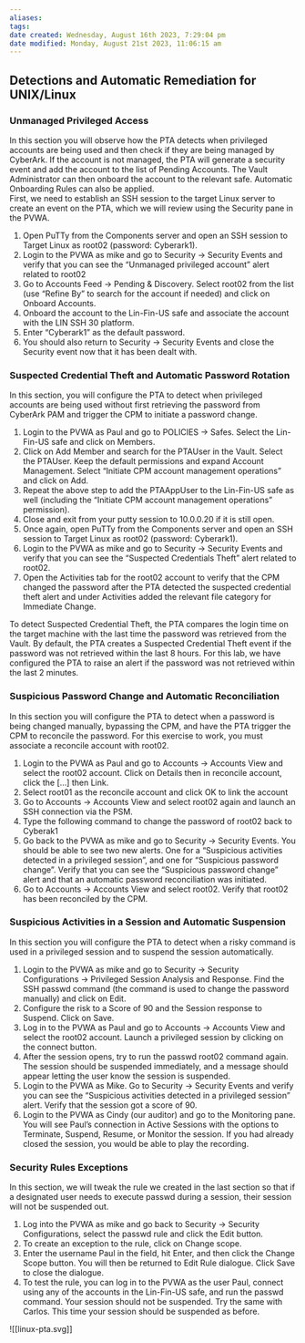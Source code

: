 ```yaml
---
aliases: 
tags: 
date created: Wednesday, August 16th 2023, 7:29:04 pm
date modified: Monday, August 21st 2023, 11:06:15 am
---
```


## Detections and Automatic Remediation for UNIX/Linux

### Unmanaged Privileged Access

In this section you will observe how the PTA detects when privileged accounts are being used and then check if they are being managed by CyberArk. If the account is not managed, the PTA will generate a security event and add the account to the list of Pending Accounts. The Vault Administrator can then onboard the account to the relevant safe. Automatic Onboarding Rules can also be applied.  
First, we need to establish an SSH session to the target Linux server to create an event on the PTA, which we will review using the Security pane in the PVWA. 
1. Open PuTTy from the Components server and open an SSH session to Target Linux as root02 (password: Cyberark1).
2. Login to the PVWA as mike and go to Security -> Security Events and verify that you can see the “Unmanaged privileged account” alert related to root02
3. Go to Accounts Feed -> Pending & Discovery. Select root02 from the list (use “Refine By” to search for the account if needed) and click on Onboard Accounts.
4. Onboard the account to the Lin-Fin-US safe and associate the account with the LIN SSH 30 platform.
5. Enter “Cyberark1” as the default password.
6. You should also return to Security -> Security Events and close the Security event now that it has been dealt with.

### Suspected Credential Theft and Automatic Password Rotation

In this section, you will configure the PTA to detect when privileged accounts are being used without first retrieving the password from CyberArk PAM and trigger the CPM to initiate a password change. 

1. Login to the PVWA as Paul and go to POLICIES -> Safes. Select the Lin-Fin-US safe and click on Members. 
2. Click on Add Member and search for the PTAUser in the Vault. Select the PTAUser. Keep the default permissions and expand Account Management. Select “Initiate CPM account management operations” and click on Add.
3. Repeat the above step to add the PTAAppUser to the Lin-Fin-US safe as well (including the “Initiate CPM account management operations” permission).
4. Close and exit from your putty session to 10.0.0.20 if it is still open. 
5. Once again, open PuTTy from the Components server and open an SSH session to Target Linux as root02 (password: Cyberark1).
6. Login to the PVWA as mike and go to Security -> Security Events and verify that you can see the “Suspected Credentials Theft” alert related to root02.
7. Open the Activities tab for the root02 account to verify that the CPM changed the password after the PTA detected the suspected credential theft alert and under Activities added the relevant file category for Immediate Change.

To detect Suspected Credential Theft, the PTA compares the login time on the target machine with the last time the password was retrieved from the Vault. By default, the PTA creates a Suspected Credential Theft event if the password was not retrieved within the last 8 hours. For this lab, we have configured the PTA to raise an alert if the password was not retrieved within the last 2 minutes.

### Suspicious Password Change and Automatic Reconciliation

In this section you will configure the PTA to detect when a password is being changed manually, bypassing the CPM, and have the PTA trigger the CPM to reconcile the password. For this exercise to work, you must associate a reconcile account with root02.

1. Login to the PVWA as Paul and go to Accounts -> Accounts View and select the root02 account. Click on Details then in reconcile account, click the […] then Link.
2. Select root01 as the reconcile account and click OK to link the account
3. Go to Accounts -> Accounts View and select root02 again and launch an SSH connection via the PSM. 
4. Type the following command to change the password of root02 back to Cyberak1 
5. Go back to the PVWA as mike and go to Security -> Security Events. You should be able to see two new alerts. One for a “Suspicious activities detected in a privileged session”, and one for “Suspicious password change”. Verify that you can see the “Suspicious password change” alert and that an automatic password reconciliation was initiated.
6. Go to Accounts -> Accounts View and select root02. Verify that root02 has been reconciled by the CPM.

### Suspicious Activities in a Session and Automatic Suspension

In this section you will configure the PTA to detect when a risky command is used in a privileged session and to suspend the session automatically. 
1. Login to the PVWA as mike and go to Security -> Security Configurations -> Privileged Session Analysis and Response. Find the SSH passwd command (the command is used to change the password manually) and click on Edit.
2. Configure the risk to a Score of 90 and the Session response to Suspend. Click on Save.
3. Log in to the PVWA as Paul and go to Accounts -> Accounts View and select the root02 account. Launch a privileged session by clicking on the connect button. 
4. After the session opens, try to run the passwd root02 command again. The session should be suspended immediately, and a message should appear letting the user know the session is suspended.
5. Login to the PVWA as Mike. Go to Security -> Security Events and verify you can see the “Suspicious activities detected in a privileged session” alert. Verify that the session got a score of 90. 
6. Login to the PVWA as Cindy (our auditor) and go to the Monitoring pane. You will see Paul’s connection in Active Sessions with the options to Terminate, Suspend, Resume, or Monitor the session. If you had already closed the session, you would be able to play the recording.

### Security Rules Exceptions

In this section, we will tweak the rule we created in the last section so that if a designated user needs to execute passwd during a session, their session will not be suspended out. 
1. Log into the PVWA as mike and go back to Security -> Security Configurations, select the passwd rule and click the Edit button. 
2. To create an exception to the rule, click on Change scope.
3. Enter the username Paul in the field, hit Enter, and then click the Change Scope button. You will then be returned to Edit Rule dialogue. Click Save to close the dialogue.
4. To test the rule, you can log in to the PVWA as the user Paul, connect using any of the accounts in the Lin-Fin-US safe, and run the passwd command. Your session should not be suspended. Try the same with Carlos. This time your session should be suspended as before.

![[linux-pta.svg]]